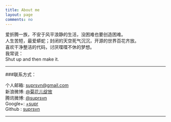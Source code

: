 ```yaml
---
title: About me
layout: page
comments: no
---
```


爱折腾一族，不安于风平浪静的生活，没困难也要创造困难。     
人生苦短，最爱蟒蛇；封闭的天空死气沉沉，开源的世界百花齐放。     
喜欢干净整洁的代码，讨厌喋喋不休的梦想。     
我常说：     
Shut up and then make it.     

----

###联系方式：        

个人邮箱: [suprsvn@gmail.com](mailto:suprsvn@gmail.com)     
新浪微博: [@菊花儿绽放](http://weibo.com/216481678)     
腾讯微博: [@suprsvn](http://t.qq.com/suprsvn)     
Google+: [+supr](https://plus.google.com/u/0/100847701096332465304)     
Github : [suprsvn](https://github.com/suprsvn)        

----
